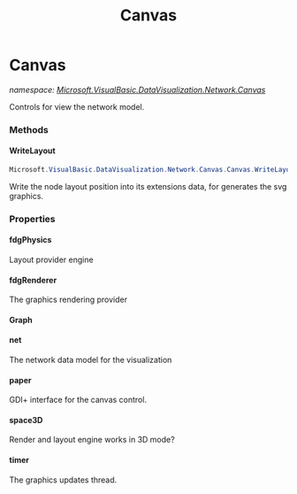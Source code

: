 ﻿---
title: Canvas
---

# Canvas
_namespace: [Microsoft.VisualBasic.DataVisualization.Network.Canvas](N-Microsoft.VisualBasic.DataVisualization.Network.Canvas.html)_

Controls for view the network model.



### Methods

#### WriteLayout
```csharp
Microsoft.VisualBasic.DataVisualization.Network.Canvas.Canvas.WriteLayout
```
Write the node layout position into its extensions data, for generates the svg graphics.


### Properties

#### fdgPhysics
Layout provider engine
#### fdgRenderer
The graphics rendering provider
#### Graph

#### net
The network data model for the visualization
#### paper
GDI+ interface for the canvas control.
#### space3D
Render and layout engine works in 3D mode?
#### timer
The graphics updates thread.
